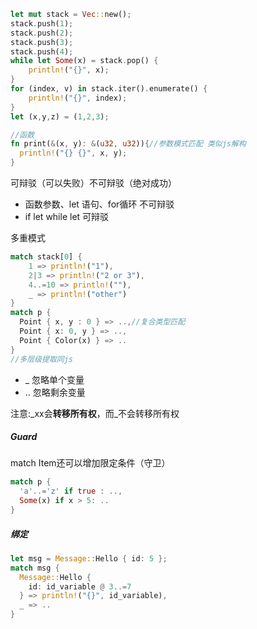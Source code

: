

```rust
let mut stack = Vec::new();
stack.push(1);
stack.push(2);
stack.push(3);
stack.push(4);
while let Some(x) = stack.pop() {
    println!("{}", x);
}
for (index, v) in stack.iter().enumerate() {
	println!("{}", index);
}
let (x,y,z) = (1,2,3);

//函数
fn print(&(x, y): &(u32, u32)){//参数模式匹配 类似js解构
  println!("{} {}", x, y);
}
```

可辩驳（可以失败）不可辩驳（绝对成功）

- 函数参数、let 语句、for循环 不可辩驳
- if let while let 可辩驳 

多重模式

```rust
match stack[0] {
    1 => println!("1"),
    2|3 => println!("2 or 3"), 
  	4..=10 => println!(""),
    _ => println!("other")
}
match p {
  Point { x, y : 0 } => ..,//复合类型匹配
  Point { x: 0, y } => ..,
  Point { Color(x) } => ..
}
//多层级提取同js
```

- _ 忽略单个变量
- .. 忽略剩余变量

注意:\_xx会**转移所有权**，而\_不会转移所有权

##### Guard

match Item还可以增加限定条件（守卫）

```rust
match p {
  'a'..='z' if true : ..,
  Some(x) if x > 5: ..
}
```

##### 绑定

```rust
let msg = Message::Hello { id: 5 };
match msg {
  Message::Hello {
    id: id_variable @ 3..=7
  } => println!("{}", id_variable),
  _ => ..
}
```

